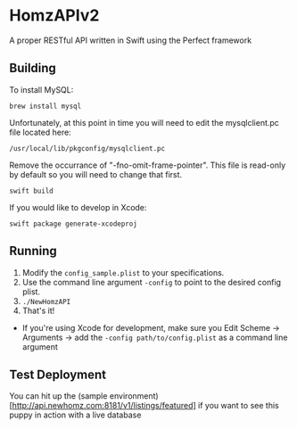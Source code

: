 # HomzAPIv2
A proper RESTful API written in Swift using the Perfect framework

## Building

To install MySQL:

```
brew install mysql
```

Unfortunately, at this point in time you will need to edit the mysqlclient.pc file located here:

```
/usr/local/lib/pkgconfig/mysqlclient.pc
```

Remove the occurrance of "-fno-omit-frame-pointer". This file is read-only by default so you will need to change that first.

`swift build`

If you would like to develop in Xcode:

`swift package generate-xcodeproj`

## Running
1. Modify the `config_sample.plist` to your specifications.
2. Use the command line argument `-config` to point to the desired config plist.
3. `./NewHomzAPI`
4. That's it!

- If you're using Xcode for development, make sure you Edit Scheme -> Arguments -> add the `-config path/to/config.plist` as a command line argument

## Test Deployment
You can hit up the (sample environment)[http://api.newhomz.com:8181/v1/listings/featured] if you want to see this puppy in action with a live database
